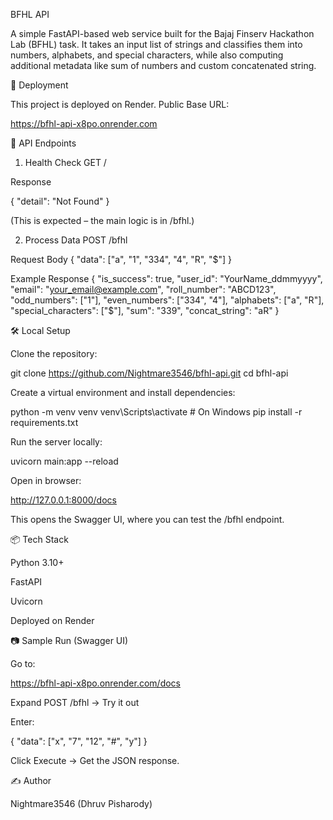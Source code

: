 BFHL API

A simple FastAPI-based web service built for the Bajaj Finserv Hackathon Lab (BFHL) task.
It takes an input list of strings and classifies them into numbers, alphabets, and special characters, while also computing additional metadata like sum of numbers and custom concatenated string.

🚀 Deployment

This project is deployed on Render.
Public Base URL:

https://bfhl-api-x8po.onrender.com

📌 API Endpoints
1. Health Check
GET /


Response

{ "detail": "Not Found" }


(This is expected – the main logic is in /bfhl.)

2. Process Data
POST /bfhl

Request Body
{
  "data": ["a", "1", "334", "4", "R", "$"]
}

Example Response
{
  "is_success": true,
  "user_id": "YourName_ddmmyyyy",
  "email": "your_email@example.com",
  "roll_number": "ABCD123",
  "odd_numbers": ["1"],
  "even_numbers": ["334", "4"],
  "alphabets": ["a", "R"],
  "special_characters": ["$"],
  "sum": "339",
  "concat_string": "aR"
}

🛠️ Local Setup

Clone the repository:

git clone https://github.com/Nightmare3546/bfhl-api.git
cd bfhl-api


Create a virtual environment and install dependencies:

python -m venv venv
venv\Scripts\activate   # On Windows
pip install -r requirements.txt


Run the server locally:

uvicorn main:app --reload


Open in browser:

http://127.0.0.1:8000/docs


This opens the Swagger UI, where you can test the /bfhl endpoint.

📦 Tech Stack

Python 3.10+

FastAPI

Uvicorn

Deployed on Render

📷 Sample Run (Swagger UI)

Go to:

https://bfhl-api-x8po.onrender.com/docs


Expand POST /bfhl → Try it out

Enter:

{
  "data": ["x", "7", "12", "#", "y"]
}


Click Execute → Get the JSON response.

✍️ Author

Nightmare3546 (Dhruv Pisharody)

